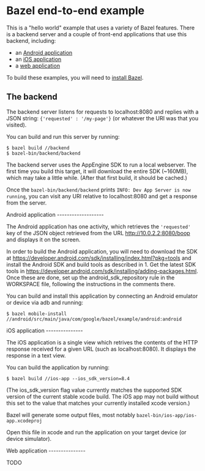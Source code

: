 Bazel end-to-end example
========================

This is a "hello world" example that uses a variety of Bazel features. There is
a backend server and a couple of front-end applications that use this backend,
including:

* an [Android application](#android-app)
* an [iOS application](#ios-app)
* a [web application](#web-app)

To build these examples, you will need to
[install Bazel](http://bazel.io/docs/install.html).

The backend
-----------

The backend server listens for requests to localhost:8080 and replies with a
JSON string: `{'requested' : '/my-page'}` (or whatever the URI was that you
visited).

You can build and run this server by running:

```
$ bazel build //backend
$ bazel-bin/backend/backend
```

The backend server uses the AppEngine SDK to run a local webserver. The first
time you build this target, it will download the entire SDK (~160MB), which
may take a little while. (After that first build, it should be cached.)

Once the `bazel-bin/backend/backend` prints
`INFO: Dev App Server is now running`, you can visit any URI relative to
localhost:8080 and get a response from the server.

<a name="android-app" />
Android application
-------------------

The Android application has one activity, which retrieves the `'requested'` key
of the JSON object retrieved from the URL http://10.0.2.2:8080/boop and displays
it on the screen.

In order to build the Android application, you will need to download the SDK at
https://developer.android.com/sdk/installing/index.html?pkg=tools and install
the Android SDK and build tools as described in 1. Get the latest SDK tools in
https://developer.android.com/sdk/installing/adding-packages.html.
Once these are done, set up the android_sdk_repository rule in the WORKSPACE file,
following the instructions in the comments there.

You can build and install this application by connecting an Android emulator or
device via adb and running:

```
$ bazel mobile-install //android/src/main/java/com/google/bazel/example/android:android
```

<a name="ios-app" />
iOS application
---------------

The iOS application is a single view which retrives the contents of the HTTP
response received for a given URL (such as localhost:8080). It displays the
response in a text view.

You can build the application by running:

```
$ bazel build //ios-app --ios_sdk_version=8.4
```

(The ios_sdk_version flag value currently matches the supported SDK version of the
current stable xcode build. The iOS app may not build without this set to the value that
matches your currently installed xcode version.)

Bazel will generate some output files, most notably `bazel-bin/ios-app/ios-app.xcodeproj`

Open this file in xcode and run the application on your target device
(or device simulator).

<a name="web-app" />
Web application
---------------

TODO

